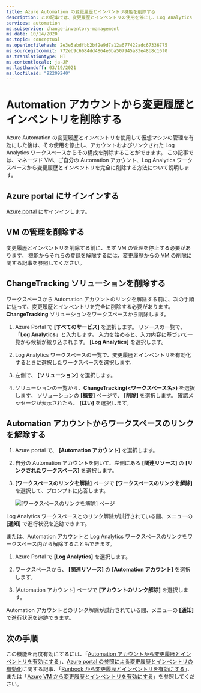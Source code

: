 ```yaml
---
title: Azure Automation の変更履歴とインベントリ機能を削除する
description: この記事では、変更履歴とインベントリの使用を停止し、Log Analytics ワークスペースから Automation アカウントをリンク解除する方法について説明します。
services: automation
ms.subservice: change-inventory-management
ms.date: 10/14/2020
ms.topic: conceptual
ms.openlocfilehash: 2e3e5abdfbb2bf2e9d7a12a677422adc67336775
ms.sourcegitcommit: 772eb9c6684dd4864e0ba507945a83e48b8c16f0
ms.translationtype: HT
ms.contentlocale: ja-JP
ms.lasthandoff: 03/19/2021
ms.locfileid: "92209240"
---
```

# <a name="remove-change-tracking-and-inventory-from-automation-account"></a>Automation アカウントから変更履歴とインベントリを削除する

Azure Automation の変更履歴とインベントリを使用して仮想マシンの管理を有効にした後は、その使用を停止し、アカウントおよびリンクされた Log Analytics ワークスペースからその構成を削除することができます。 この記事では、マネージド VM、ご自分の Automation アカウント、Log Analytics ワークスペースから変更履歴とインベントリを完全に削除する方法について説明します。

## <a name="sign-into-the-azure-portal"></a>Azure portal にサインインする

[Azure portal](https://portal.azure.com) にサインインします。

## <a name="remove-management-of-vms"></a>VM の管理を削除する

変更履歴とインベントリを削除する前に、まず VM の管理を停止する必要があります。 機能からそれらの登録を解除するには、[変更履歴からの VM の削除](remove-vms-from-change-tracking.md)に関する記事を参照してください。

## <a name="remove-changetracking-solution"></a>ChangeTracking ソリューションを削除する

ワークスペースから Automation アカウントのリンクを解除する前に、次の手順に従って、変更履歴とインベントリを完全に削除する必要があります。 **ChangeTracking** ソリューションをワークスペースから削除します。

1. Azure Portal で **[すべてのサービス]** を選択します。 リソースの一覧で、「**Log Analytics**」と入力します。 入力を始めると、入力内容に基づいて一覧から候補が絞り込まれます。 **[Log Analytics]** を選択します。

2. Log Analytics ワークスペースの一覧で、変更履歴とインベントリを有効化するときに選択したワークスペースを選択します。

3. 左側で、 **[ソリューション]** を選択します。  

4. ソリューションの一覧から、**ChangeTracking(<ワークスペース名>)** を選択します。 ソリューションの **[概要]** ページで、 **[削除]** を選択します。 確認メッセージが表示されたら、 **[はい]** を選択します。

## <a name="unlink-workspace-from-automation-account"></a>Automation アカウントからワークスペースのリンクを解除する

1. Azure portal で、 **[Automation アカウント]** を選択します。

2. 自分の Automation アカウントを開いて、左側にある **[関連リソース]** の **[リンクされたワークスペース]** を選択します。

3. **[ワークスペースのリンクを解除]** ページで **[ワークスペースのリンクを解除]** を選択して、プロンプトに応答します。

   ![[ワークスペースのリンクを解除] ページ](media/remove-feature/automation-unlink-workspace-blade.png)

Log Analytics ワークスペースとのリンク解除が試行されている間、メニューの **[通知]** で進行状況を追跡できます。

または、Automation アカウントと Log Analytics ワークスペースのリンクをワークスペース内から解除することもできます。

1. Azure Portal で **[Log Analytics]** を選択します。

2. ワークスペースから、 **[関連リソース]** の **[Automation アカウント]** を選択します。

3. [Automation アカウント] ページで **[アカウントのリンク解除]** を選択します。

Automation アカウントとのリンク解除が試行されている間、メニューの **[通知]** で進行状況を追跡できます。

## <a name="next-steps"></a>次の手順

この機能を再度有効にするには、「[Automation アカウントから変更履歴とインベントリを有効にする](enable-from-automation-account.md)」、[Azure portal の参照による変更履歴とインベントリの有効化](enable-from-portal.md)に関する記事、「[Runbook から変更履歴とインベントリを有効にする](enable-from-runbook.md)」、または「[Azure VM から変更履歴とインベントリを有効にする](enable-from-vm.md)」を参照してください。
